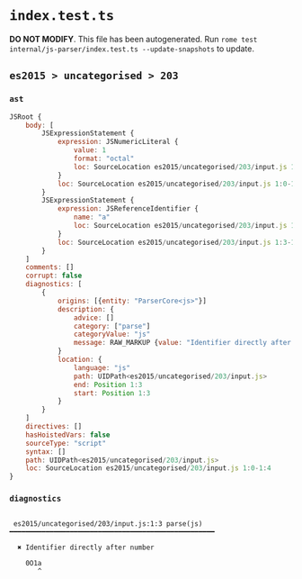 # `index.test.ts`

**DO NOT MODIFY**. This file has been autogenerated. Run `rome test internal/js-parser/index.test.ts --update-snapshots` to update.

## `es2015 > uncategorised > 203`

### `ast`

```javascript
JSRoot {
	body: [
		JSExpressionStatement {
			expression: JSNumericLiteral {
				value: 1
				format: "octal"
				loc: SourceLocation es2015/uncategorised/203/input.js 1:0-1:3
			}
			loc: SourceLocation es2015/uncategorised/203/input.js 1:0-1:3
		}
		JSExpressionStatement {
			expression: JSReferenceIdentifier {
				name: "a"
				loc: SourceLocation es2015/uncategorised/203/input.js 1:3-1:4 (a)
			}
			loc: SourceLocation es2015/uncategorised/203/input.js 1:3-1:4
		}
	]
	comments: []
	corrupt: false
	diagnostics: [
		{
			origins: [{entity: "ParserCore<js>"}]
			description: {
				advice: []
				category: ["parse"]
				categoryValue: "js"
				message: RAW_MARKUP {value: "Identifier directly after number"}
			}
			location: {
				language: "js"
				path: UIDPath<es2015/uncategorised/203/input.js>
				end: Position 1:3
				start: Position 1:3
			}
		}
	]
	directives: []
	hasHoistedVars: false
	sourceType: "script"
	syntax: []
	path: UIDPath<es2015/uncategorised/203/input.js>
	loc: SourceLocation es2015/uncategorised/203/input.js 1:0-1:4
}
```

### `diagnostics`

```

 es2015/uncategorised/203/input.js:1:3 parse(js) ━━━━━━━━━━━━━━━━━━━━━━━━━━━━━━━━━━━━━━━━━━━━━━━━━━━

  ✖ Identifier directly after number

    0O1a
       ^


```
